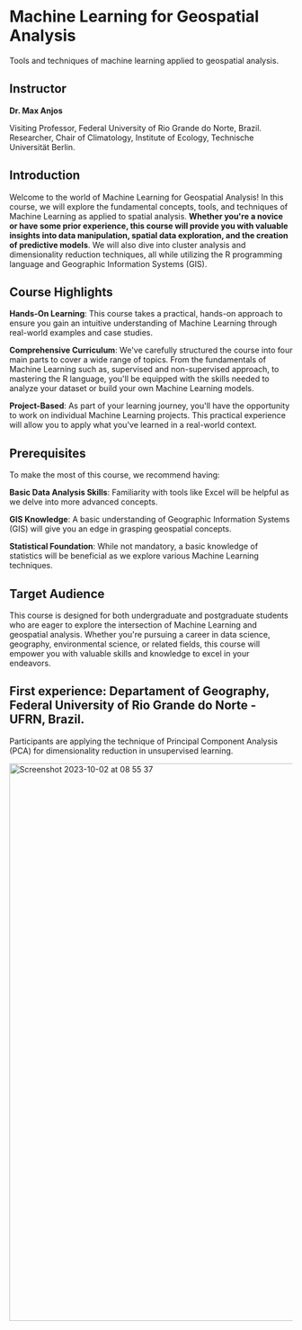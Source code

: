 # Machine Learning for Geospatial Analysis
Tools and techniques of machine learning applied to geospatial analysis.

## Instructor
 
**Dr. Max Anjos**

Visiting Professor, Federal University of Rio Grande do Norte, Brazil.
Researcher, Chair of Climatology, Institute of Ecology, Technische Universität Berlin.


## Introduction

Welcome to the world of Machine Learning for Geospatial Analysis! In this course, we will explore the fundamental concepts, tools, and techniques of Machine Learning as applied to spatial analysis. **Whether you're a novice or have some prior experience, this course will provide you with valuable insights into data manipulation, spatial data exploration, and the creation of predictive models**. We will also dive into cluster analysis and dimensionality reduction techniques, all while utilizing the R programming language and Geographic Information Systems (GIS).

## Course Highlights

**Hands-On Learning**: This course takes a practical, hands-on approach to ensure you gain an intuitive understanding of Machine Learning through real-world examples and case studies.

**Comprehensive Curriculum**: We've carefully structured the course into four main parts to cover a wide range of topics. From the fundamentals of Machine Learning such as, supervised and non-supervised approach, to mastering the R language, you'll be equipped with the skills needed to analyze your dataset or build your own Machine Learning models.

**Project-Based**: As part of your learning journey, you'll have the opportunity to work on individual Machine Learning projects. This practical experience will allow you to apply what you've learned in a real-world context.


## Prerequisites

To make the most of this course, we recommend having:

**Basic Data Analysis Skills**: Familiarity with tools like Excel will be helpful as we delve into more advanced concepts.

**GIS Knowledge**: A basic understanding of Geographic Information Systems (GIS) will give you an edge in grasping geospatial concepts.

**Statistical Foundation**: While not mandatory, a basic knowledge of statistics will be beneficial as we explore various Machine Learning techniques.


## Target Audience

This course is designed for both undergraduate and postgraduate students who are eager to explore the intersection of Machine Learning and geospatial analysis. Whether you're pursuing a career in data science, geography, environmental science, or related fields, this course will empower you with valuable skills and knowledge to excel in your endeavors.


## First experience: Departament of Geography, Federal University of Rio Grande do Norte - UFRN, Brazil.

Participants are applying the technique of Principal Component Analysis (PCA) for dimensionality reduction in unsupervised learning.

<img width="992" alt="Screenshot 2023-10-02 at 08 55 37" src="https://github.com/ByMaxAnjos/MachineLearning_for_geospatial_analysis/assets/94705218/ec404658-23d4-4ccf-b71d-5bf2130f26ea">




